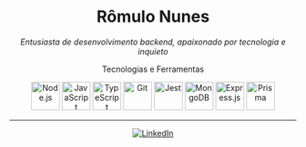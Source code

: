 <h1 align="center"> Rômulo Nunes </h1>



<p align="center">
    <i>Entusiasta de desenvolvimento backend, apaixonado por tecnologia e inquieto</i>
</p>



<p align="center">Tecnologias e Ferramentas</p>

<p align="center">
    <img src="https://devicons.railway.app/i/nodejs.svg" width="50" alt="Node.js">
    <img src="https://devicons.railway.app/i/javascript.svg" width="50" alt="JavaScript">
    <img src="https://devicons.railway.app/i/typescript.svg" width="50" alt="TypeScript">
    <img src="https://cdn.jsdelivr.net/gh/devicons/devicon/icons/git/git-original.svg" width="50" alt="Git">
    <img src="https://cdn.jsdelivr.net/gh/devicons/devicon/icons/jest/jest-plain.svg" width="50" alt="Jest">
    <img src="https://devicons.railway.app/i/mongodb.svg" width="50" alt="MongoDB">
    <img src="https://cdn.jsdelivr.net/gh/devicons/devicon/icons/express/express-original.svg" width="50" alt="Express.js">
    <img src="https://devicons.railway.app/i/prisma-dark.svg" width="50" alt="Prisma">
</p>



---

<p align="center">
    <a href="https://www.linkedin.com/in/romulonunesbpeixoto/">
        <img src="https://img.shields.io/badge/-LinkedIn-blue?style=for-the-badge&logo=linkedin&logoColor=white" alt="LinkedIn">
    </a>
</p>

